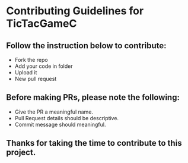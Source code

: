 # Contributing Guidelines for TicTacGameC

## Follow the instruction below to contribute:
- Fork the repo
- Add your code in folder
- Upload it
- New pull request

## Before making PRs, please note the following:
- Give the PR a meaningful name.
- Pull Request details should be descriptive.
- Commit message should meaningful.

## Thanks for taking the time to contribute to this project.
